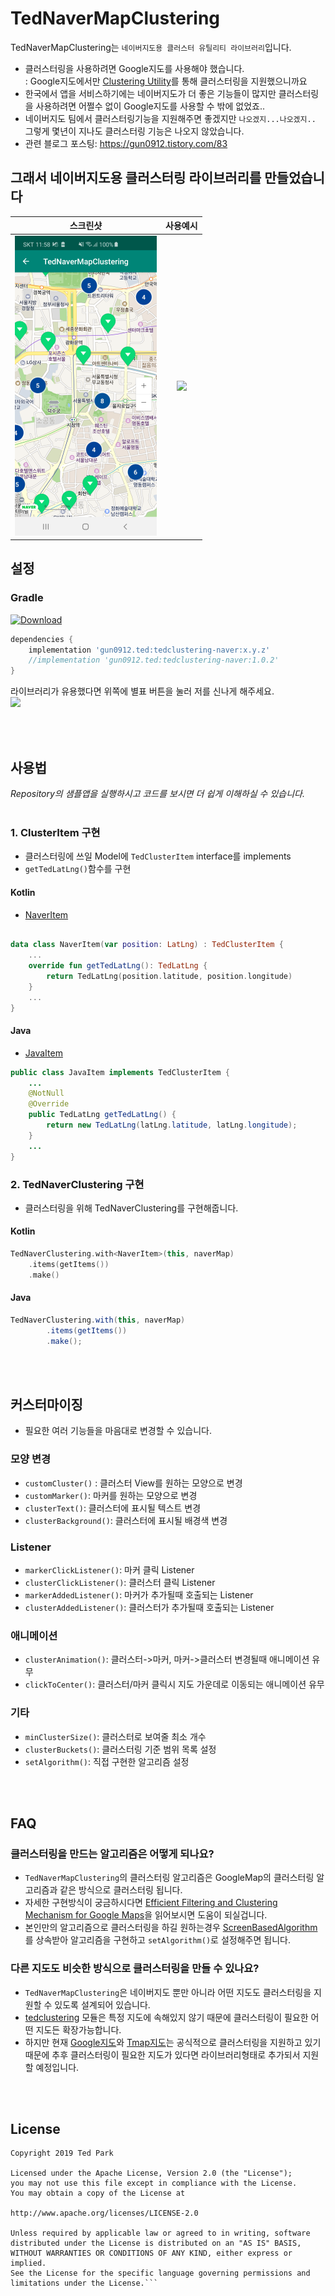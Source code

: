  
# TedNaverMapClustering


TedNaverMapClustering는 `네이버지도용 클러스터 유틸리티 라이브러리`입니다.
- 클러스터링을 사용하려면 Google지도를 사용해야 했습니다.</br>
: Google지도에서만 [Clustering Utility](https://developers.google.com/maps/documentation/android-sdk/utility/marker-clustering)를 통해 클러스터링을 지원했으니까요
- 한국에서 앱을 서비스하기에는 네이버지도가 더 좋은 기능들이 많지만 클러스터링을 사용하려면 어쩔수 없이 Google지도를 사용할 수 밖에 없었죠..
- 네이버지도 팀에서 클러스터링기능을 지원해주면 좋겠지만 `나오겠지...나오겠지..` 그렇게 몇년이 지나도 클러스터링 기능은 나오지 않았습니다.
- 관련 블로그 포스팅: https://gun0912.tistory.com/83

## 그래서 네이버지도용 클러스터링 라이브러리를 만들었습니다


| 스크린샷                    | 사용예시                                  |
|:------------------------------:|:---------------------------------:|
|![](art/tedNaverClustering.png) |![](art/tedNaverClustering.gif) |


## 설정


### Gradle
[ ![Download](https://api.bintray.com/packages/tkdrnjs0912/maven/tedclustering-naver/images/download.svg) ](https://bintray.com/tkdrnjs0912/maven/tedclustering-naver/_latestVersion)
```gradle
dependencies {
    implementation 'gun0912.ted:tedclustering-naver:x.y.z'
    //implementation 'gun0912.ted:tedclustering-naver:1.0.2'
}

```
라이브러리가 유용했다면 위쪽에 별표 버튼을 눌러 저를 신나게 해주세요. </br>
<img src="https://phaser.io/content/news/2015/09/10000-stars.png" width="200">



</br></br>

## 사용법
*Repository의 샘플앱을 실행하시고 코드를 보시면 더 쉽게 이해하실 수 있습니다.*
</br></br>
### 1. ClusterItem 구현
- 클러스터링에 쓰일 Model에 `TedClusterItem` interface를 implements
- `getTedLatLng()`함수를 구현
#### Kotlin
- [NaverItem](https://github.com/ParkSangGwon/TedNaverMapClustering/blob/master/app/src/main/java/ted/gun0912/clustering/naver/demo/NaverItem.kt)
```kotlin

data class NaverItem(var position: LatLng) : TedClusterItem {
    ...
    override fun getTedLatLng(): TedLatLng {
        return TedLatLng(position.latitude, position.longitude)
    }
    ...
}
```
#### Java
- [JavaItem](https://github.com/ParkSangGwon/TedNaverMapClustering/blob/master/app/src/main/java/ted/gun0912/clustering/naver/demo/JavaItem.java)
```java
public class JavaItem implements TedClusterItem {
    ...
    @NotNull
    @Override
    public TedLatLng getTedLatLng() {
        return new TedLatLng(latLng.latitude, latLng.longitude);
    }
    ...
}
```
### 2. TedNaverClustering 구현
- 클러스터링을 위해 TedNaverClustering를 구현해줍니다.
#### Kotlin
```kotlin
TedNaverClustering.with<NaverItem>(this, naverMap)
    .items(getItems())
    .make()
```
#### Java
```java
TedNaverClustering.with(this, naverMap)
        .items(getItems())
        .make();     
```

</br></br>
## 커스터마이징
- 필요한 여러 기능들을 마음대로 변경할 수 있습니다.

### 모양 변경
* `customCluster()` : 클러스터 View를 원하는 모양으로 변경
* `customMarker()`: 마커를 원하는 모양으로 변경
* `clusterText()`: 클러스터에 표시될 텍스트 변경
* `clusterBackground()`: 클러스터에 표시될 배경색 변경

### Listener
* `markerClickListener()`: 마커 클릭 Listener
* `clusterClickListener()`: 클러스터 클릭 Listener
* `markerAddedListener()`: 마커가 추가될때 호출되는 Listener
* `clusterAddedListener()`: 클러스터가 추가될때 호출되는 Listener

### 애니메이션
* `clusterAnimation()`: 클러스터->마커, 마커->클러스터 변경될때 애니메이션 유무
* `clickToCenter()`: 클러스터/마커 클릭시 지도 가운데로 이동되는 애니메이션 유무

### 기타
* `minClusterSize()`: 클러스터로 보여줄 최소 개수
* `clusterBuckets()`: 클러스터링 기준 범위 목록 설정
* `setAlgorithm()`: 직접 구현한 알고리즘 설정


</br></br>
## FAQ
### 클러스터링을 만드는 알고리즘은 어떻게 되나요?
- `TedNaverMapClustering`의 클러스터링 알고리즘은 GoogleMap의 클러스터링 알고리즘과 같은 방식으로 클러스터링 됩니다.
- 자세한 구현방식이 궁금하시다면 [Efficient Filtering and Clustering Mechanism for Google Maps](http://www.joams.com/uploadfile/2013/0426/20130426033622753.pdf)을 읽어보시면 도움이 되실겁니다.
- 본인만의 알고리즘으로 클러스터링을 하길 원하는경우 [ScreenBasedAlgorithm](https://github.com/ParkSangGwon/TedNaverMapClustering/blob/8e709a1b6238962b4207d2e73db28d3d5941fb5e/tedclustering/src/main/java/ted/gun0912/clustering/clustering/algo/ScreenBasedAlgorithm.kt)를 상속받아 알고리즘을 구현하고 `setAlgorithm()`로 설정해주면 됩니다.

### 다른 지도도 비슷한 방식으로 클러스터링을 만들 수 있나요?
- `TedNaverMapClustering`은 네이버지도 뿐만 아니라 어떤 지도도 클러스터링을 지원할 수 있도록 설계되어 있습니다.
- [tedclustering](https://github.com/ParkSangGwon/TedNaverMapClustering/tree/master/tedclustering) 모듈은 특정 지도에 속해있지 않기 때문에 클러스터링이 필요한 어떤 지도든 확장가능합니다.
- 하지만 현재 [Google지도](https://developers.google.com/maps/documentation/android-sdk/utility/marker-clustering)와 [Tmap지도](http://tmapapi.sktelecom.com/main.html#android/docs/androidDoc.TMapMarkerItem_setEnableClustering)는 공식적으로 클러스터링을 지원하고 있기 때문에 추후 클러스터링이 필요한 지도가 있다면 라이브러리형태로 추가되서 지원할 예정입니다.

</br></br>
## License 
 ```code
Copyright 2019 Ted Park

Licensed under the Apache License, Version 2.0 (the "License");
you may not use this file except in compliance with the License.
You may obtain a copy of the License at

http://www.apache.org/licenses/LICENSE-2.0

Unless required by applicable law or agreed to in writing, software
distributed under the License is distributed on an "AS IS" BASIS,
WITHOUT WARRANTIES OR CONDITIONS OF ANY KIND, either express or implied.
See the License for the specific language governing permissions and
limitations under the License.```
